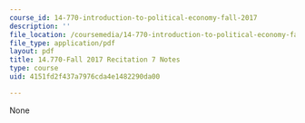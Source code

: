 ```yaml
---
course_id: 14-770-introduction-to-political-economy-fall-2017
description: ''
file_location: /coursemedia/14-770-introduction-to-political-economy-fall-2017/4151fd2f437a7976cda4e1482290da00_MIT14_770F17_rec7.pdf
file_type: application/pdf
layout: pdf
title: 14.770-Fall 2017 Recitation 7 Notes
type: course
uid: 4151fd2f437a7976cda4e1482290da00

---
```

None